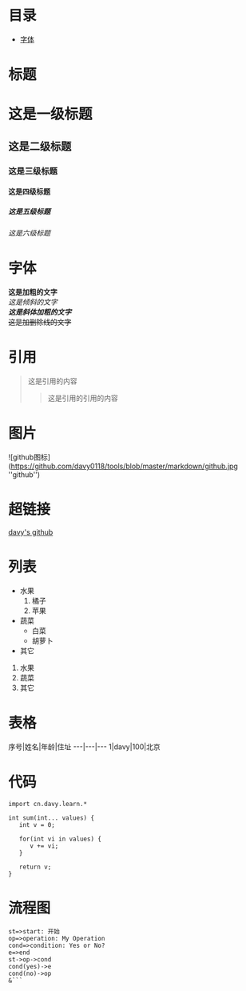 # 目录
* <a href="#fontstyle">字体</a>


# 标题
# 这是一级标题
## 这是二级标题
### 这是三级标题
#### 这是四级标题
##### 这是五级标题
###### 这是六级标题


# <a name="fontstyle">字体</a>
**这是加粗的文字**  
*这是倾斜的文字*  
***这是斜体加粗的文字***  
~~这是加删除线的文字~~


# 引用
>这是引用的内容
>>这是引用的引用的内容


# 图片
![github图标](https://github.com/davy0118/tools/blob/master/markdown/github.jpg ''github'')


# 超链接
[davy's github](https://github.com/davy0118/tools "davy's github")


# 列表
* 水果
   1. 橘子
   2. 苹果
* 蔬菜
   * 白菜
   * 胡萝卜
* 其它

1. 水果
2. 蔬菜
3. 其它


# 表格
序号|姓名|年龄|住址
---|---|---
1|davy|100|北京


# 代码
`import cn.davy.learn.*`
```
int sum(int... values) {
   int v = 0;

   for(int vi in values) {
      v += vi;
   }
   
   return v;
}
```


# 流程图
```flow
st=>start: 开始
op=>operation: My Operation
cond=>condition: Yes or No?
e=>end
st->op->cond
cond(yes)->e
cond(no)->op
&```